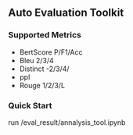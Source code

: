 ## Auto Evaluation Toolkit
### Supported Metrics
* BertScore P/F1/Acc
* Bleu 2/3/4
* Distinct -2/3/4/
* ppl
* Rouge 1/2/3/L

### Quick Start

run /eval_result/annalysis_tool.ipynb
